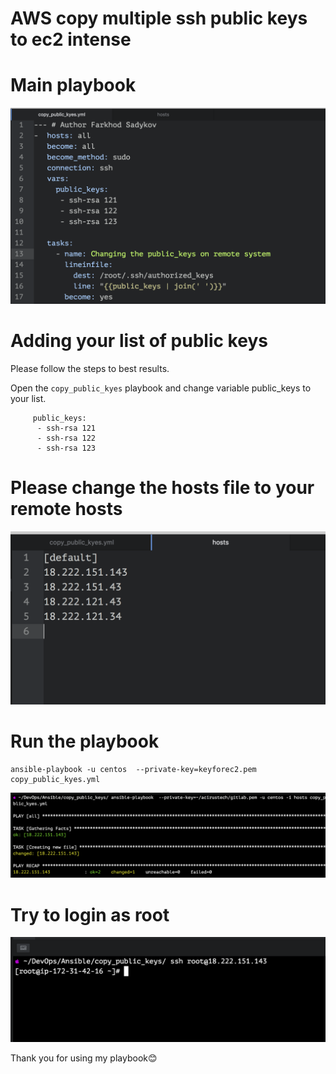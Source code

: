 # AWS copy multiple ssh public keys to  ec2 intense
# Main playbook
![](https://github.com/farkhodsadykov/aws_copy_publickeys/blob/master/pictures/Screen%20Shot%202018-10-15%20at%201.33.30%20AM.png)


# Adding your list of public keys
Please follow the steps to best results.

 Open the `copy_public_kyes` playbook and change variable public_keys to your list.
```
     public_keys:
      - ssh-rsa 121
      - ssh-rsa 122
      - ssh-rsa 123
```

# Please change the hosts file to your remote hosts
![](https://github.com/farkhodsadykov/aws_copy_publickeys/blob/master/pictures/Screen%20Shot%202018-10-15%20at%201.35.19%20AM.png)

# Run the playbook
```
ansible-playbook -u centos  --private-key=keyforec2.pem copy_public_kyes.yml
```
![](https://github.com/farkhodsadykov/aws_copy_publickeys/blob/master/pictures/Screen%20Shot%202018-10-15%20at%201.37.07%20AM.png)

# Try to login as root
![](https://github.com/farkhodsadykov/aws_copy_publickeys/blob/master/pictures/Screen%20Shot%202018-10-15%20at%201.39.45%20AM.png)


Thank you  for using my playbook😊
